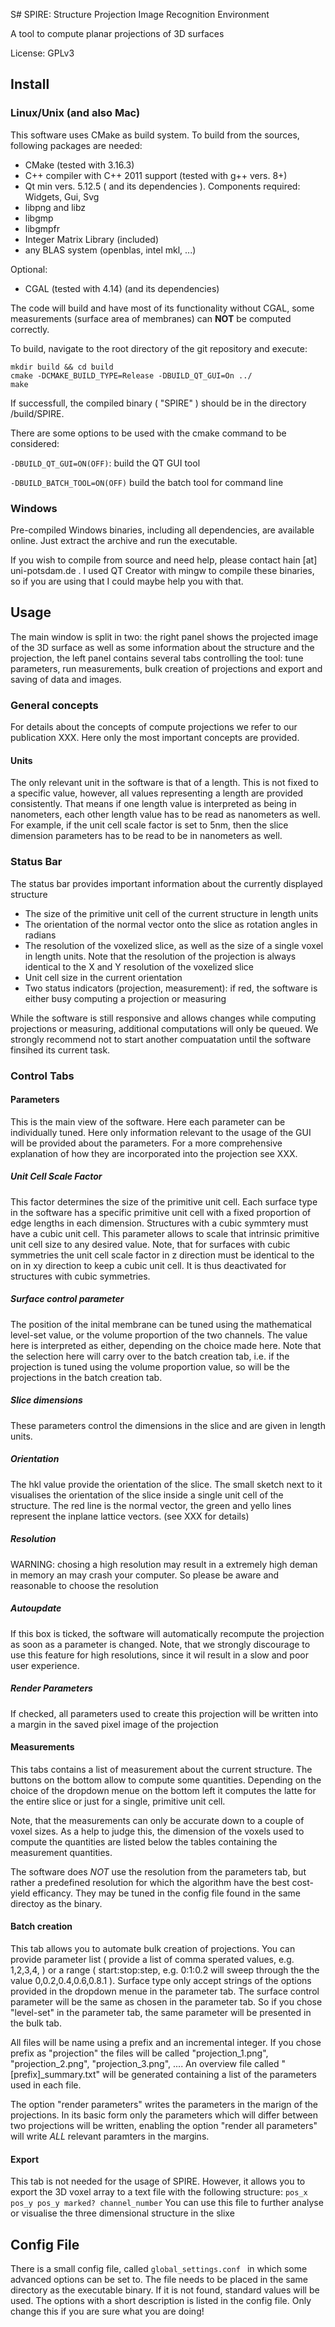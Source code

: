 S# SPIRE: Structure Projection Image Recognition Environment

A tool to compute planar projections of 3D surfaces

License: GPLv3

## Install

### Linux/Unix (and also Mac)

This software uses CMake as build system. To build from the sources, following packages are needed:

- CMake (tested with 3.16.3)
- C++ compiler with C++ 2011 support (tested with g++ vers. 8+)
- Qt min vers. 5.12.5 ( and its dependencies ). Components required: Widgets, Gui, Svg
- libpng and libz
- libgmp
- libgmpfr
- Integer Matrix Library (included)
- any BLAS system (openblas, intel mkl, ...)

Optional:

- CGAL (tested with 4.14) (and its dependencies)

The code will build and have most of its functionality without CGAL, some measurements (surface area of membranes) can **NOT** be computed correctly.

To build, navigate to the root directory of the git repository and execute:

```
mkdir build && cd build
cmake -DCMAKE_BUILD_TYPE=Release -DBUILD_QT_GUI=On ../
make
```

If successfull, the compiled binary ( "SPIRE" ) should be in the directory <sources>/build/SPIRE.

There are some options to be used with the cmake command to be considered:

```-DBUILD_QT_GUI=ON(OFF)```: build the QT GUI tool

```-DBUILD_BATCH_TOOL=ON(OFF)``` build the batch tool for command line




### Windows


Pre-compiled Windows binaries, including all dependencies, are available online. Just extract the archive and run the executable.

If you wish to compile from source and need help, please contact hain [at] uni-potsdam.de . I used QT Creator with mingw to compile these binaries, so if you are using that I could maybe help you with that.



## Usage

The main window is split in two: the right panel shows the projected
image of the 3D surface as well as some information about the
structure and the projection, the left panel contains several tabs
controlling the tool: tune parameters, run measurements, bulk creation
of projections and export and saving of data and images.

### General concepts

For details about the concepts of compute projections we refer to our
publication XXX. Here only the most important concepts are provided.

#### Units

The only relevant unit in the software is that of a length. This is
not fixed to a specific value, however, all values representing a
length are provided consistently. That means if one length value is
interpreted as being in nanometers, each other length value has to be
read as nanometers as well. For example, if the unit cell scale factor
is set to 5nm, then the slice dimension parameters has to be read to
be in nanometers as well.

### Status Bar

The status bar provides important information about the currently
displayed structure
- The size of the primitive unit cell of the current structure in length units
- The orientation of the normal vector onto the slice as rotation angles in radians
- The resolution of the voxelized slice, as well as the size of a single voxel in length units. Note that the resolution of the projection is always identical to the X and Y resolution of the voxelized slice
- Unit cell size in the current orientation
- Two status indicators (projection, measurement): if red, the software is either busy computing a projection or measuring

While the software is still responsive and allows changes while
computing projections or measuring, additional computations will only
be queued. We strongly recommend not to start another compuatation
until the software finsihed its current task.

### Control Tabs

#### Parameters

This is the main view of the software. Here each parameter can be
individually tuned. Here only information relevant to the usage of the
GUI will be provided about the parameters. For a more comprehensive
explanation of how they are incorporated into the projection see XXX.

##### Unit Cell Scale Factor

This factor determines the size of the primitive unit cell. Each
surface type in the software has a specific primitive unit cell with a
fixed proportion of edge lengths in each dimension. Structures with a
cubic symmtery must have a cubic unit cell. This parameter allows to
scale that intrinsic primitive unit cell size to any desired
value. Note, that for surfaces with cubic symmetries the unit cell
scale factor in z direction must be identical to the on in xy
direction to keep a cubic unit cell. It is thus deactivated for
structures with cubic symmetries.

##### Surface control parameter

The position of the inital membrane can be tuned using the
mathematical level-set value, or the volume proportion of the two
channels. The value here is interpreted as either, depending on the
choice made here. Note that the selection here will carry over to the
batch creation tab, i.e. if the projection is tuned using the volume
proportion value, so will be the projections in the batch creation
tab.


##### Slice dimensions

These parameters control the dimensions in the slice and are given in
length units.

##### Orientation

The hkl value provide the orientation of the slice. The small sketch
next to it visualises the orientation of the slice inside a single
unit cell of the structure. The red line is the normal vector, the
green and yello lines represent the inplane lattice vectors. (see XXX
for details)

##### Resolution

WARNING: chosing a high resolution may result in a extremely high
deman in memory an may crash your computer. So please be aware and
reasonable to choose the resolution


##### Autoupdate

If this box is ticked, the software will automatically recompute the
projection as soon as a parameter is changed. Note, that we strongly
discourage to use this feature for high resolutions, since it wil
result in a slow and poor user experience.

##### Render Parameters

If checked, all parameters used to create this projection will be
written into a margin in the saved pixel image of the projection

#### Measurements

This tabs contains a list of measurement about the current
structure. The buttons on the bottom allow to compute some
quantities. Depending on the choice of the dropdown menue on the
bottom left it computes the latte for the entire slice or just for a
single, primitive unit cell.

Note, that the measurements can only be accurate down to a couple of
voxel sizes. As a help to judge this, the dimension of the voxels used
to compute the quantities are listed below the tables containing the
measurement quantities.

The software does *NOT* use the resolution from the parameters tab,
but rather a predefined resolution for which the algorithm have the
best cost-yield efficancy. They may be tuned in the config file found
in the same directoy as the binary.

#### Batch creation

This tab allows you to automate bulk creation of projections. You can
provide parameter list ( provide a list of comma sperated values,
e.g. 1,2,3,4, ) or a range ( start:stop:step, e.g. 0:1:0.2 will sweep
through the the value 0,0.2,0.4,0.6,0.8.1 ). Surface type only accept
strings of the options provided in the dropdown menue in the parameter
tab. The surface control parameter will be the same as chosen in the
parameter tab. So if you chose "level-set" in the parameter tab, the
same parameter will be presented in the bulk tab.

All files will be name using a prefix and an incremental integer. If
you chose prefix as "projection" the files will be called
"projection_1.png", "projection_2.png", "projection_3.png", .... An
overview file called "[prefix]_summary.txt" will be generated
containing a list of the parameters used in each file.

The option "render parameters" writes the parameters in the marign of
the projections. In its basic form only the parameters which will
differ between two projections will be written, enabling the option
"render all parameters" will write *ALL* relevant paramters in the
margins.

#### Export

This tab is not needed for the usage of SPIRE. However, it allows you
to export the 3D voxel array to a text file with the following
structure: ```pos_x pos_y pos_y marked? channel_number``` You can use
this file to further analyse or visualise the three dimensional
structure in the slixe

## Config File

There is a small config file, called ```global_settings.conf ``` in
which some advanced options can be set to. The file needs to be placed
in the same directory as the executable binary. If it is not found,
standard values will be used. The options with a short description is
listed in the config file. Only change this if you are sure what you
are doing!